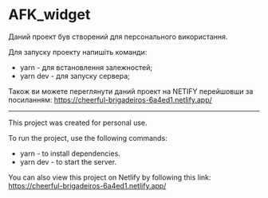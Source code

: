 # AFK_widget

Даний проект був створений для персонального використання.

Для запуску проекту напишіть команди:

 - yarn - для встановлення залежностей;
 - yarn dev - для запуску сервера;

Також ви можете переглянути даний проект на NETIFY перейшовши за посиланням: https://cheerful-brigadeiros-6a4ed1.netlify.app/

------------------------------------------------------------------------------------------------------------------------------

This project was created for personal use.

To run the project, use the following commands:
  - yarn - to install dependencies.
  - yarn dev - to start the server.

You can also view this project on Netlify by following this link: https://cheerful-brigadeiros-6a4ed1.netlify.app/
